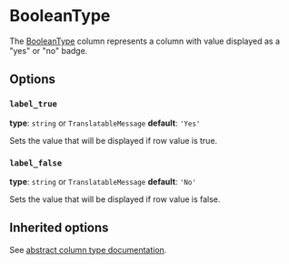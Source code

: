 # BooleanType

The [BooleanType](../../../src/Column/Type/BooleanType.php) column represents a column with value displayed as a "yes" or "no" badge.

## Options

### `label_true`

**type**: `string` or `TranslatableMessage` **default**: `'Yes'`

Sets the value that will be displayed if row value is true.

### `label_false`

**type**: `string` or `TranslatableMessage` **default**: `'No'`

Sets the value that will be displayed if row value is false.

## Inherited options

See [abstract column type documentation](abstract.md).

